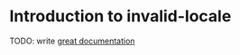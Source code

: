 # Introduction to invalid-locale

TODO: write [great documentation](http://jacobian.org/writing/what-to-write/)
